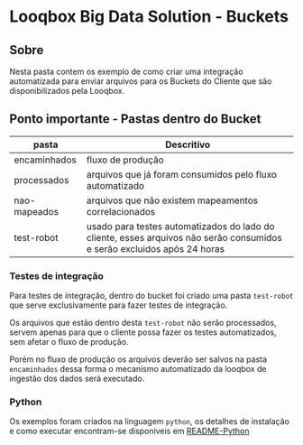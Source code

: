 # Looqbox Big Data Solution - Buckets

## Sobre
Nesta pasta contem os exemplo de como criar uma integração automatizada para enviar arquivos para os Buckets do Cliente que são disponibilizados pela Looqbox.

## Ponto importante - Pastas dentro do Bucket


|pasta             | Descritivo          |
|------------------|---------------------|
|encaminhados      | fluxo de produção   |
|processados       | arquivos que já foram consumidos pelo fluxo automatizado|
|nao-mapeados      | arquivos que não existem mapeamentos correlacionados|
|test-robot        | usado para testes automatizados do lado do cliente, esses arquivos não serão consumidos e serão excluidos após 24 horas| 

### Testes de integração
Para testes de integração, dentro do bucket foi criado uma pasta ```test-robot``` que serve exclusivamente para fazer testes de integração.

Os arquivos que estão dentro desta ```test-robot``` não serão processados, servem apenas para que o cliente possa fazer os testes automatizados, sem afetar o fluxo de produção.

Porém no fluxo de produção os arquivos deverão ser salvos na pasta ```encaminhados``` dessa forma o mecanismo automatizado da looqbox de ingestão dos dados será executado.

### Python
Os exemplos foram criados na linguagem ```python```, os detalhes de instalação e como executar encontram-se disponíveis em [README-Python](python-example/README-python.md)

